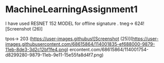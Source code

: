 # MachineLearningAssignment1
I have used RESNET 152 MODEL for offline signature .
tneg-> 624![Screenshot (26)]

tpos-> 203
(https://user-images.githubus![Screenshot (25)](https://user-images.githubusercontent.com/68615864/114001835-ef688000-9879-11eb-8de3-3d2c12bf1fe4.png)
ercontent.com/68615864/114001754-d8299280-9879-11eb-9e11-15e55fa8d4f7.png)
